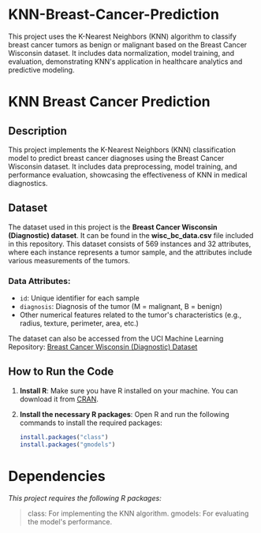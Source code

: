 # KNN-Breast-Cancer-Prediction
This project uses the K-Nearest Neighbors (KNN) algorithm to classify breast cancer tumors as benign or malignant based on the Breast Cancer Wisconsin dataset. It includes data normalization, model training, and evaluation, demonstrating KNN's application in healthcare analytics and predictive modeling.


# KNN Breast Cancer Prediction

## Description
This project implements the K-Nearest Neighbors (KNN) classification model to predict breast cancer diagnoses using the Breast Cancer Wisconsin dataset. It includes data preprocessing, model training, and performance evaluation, showcasing the effectiveness of KNN in medical diagnostics.

## Dataset
The dataset used in this project is the **Breast Cancer Wisconsin (Diagnostic) dataset**. It can be found in the **wisc_bc_data.csv** file included in this repository. This dataset consists of 569 instances and 32 attributes, where each instance represents a tumor sample, and the attributes include various measurements of the tumors.

### Data Attributes:
- `id`: Unique identifier for each sample
- `diagnosis`: Diagnosis of the tumor (M = malignant, B = benign)
- Other numerical features related to the tumor's characteristics (e.g., radius, texture, perimeter, area, etc.)

The dataset can also be accessed from the UCI Machine Learning Repository:
[Breast Cancer Wisconsin (Diagnostic) Dataset](https://archive.ics.uci.edu/ml/datasets/Breast+Cancer+Wisconsin+(Diagnostic))

## How to Run the Code
1. **Install R**: Make sure you have R installed on your machine. You can download it from [CRAN](https://cran.r-project.org/).

2. **Install the necessary R packages**:
   Open R and run the following commands to install the required packages:
   ```R
   install.packages("class")
   install.packages("gmodels")


# Dependencies
*This project requires the following R packages:*

> class: For implementing the KNN algorithm.
> gmodels: For evaluating the model's performance.
